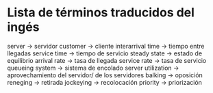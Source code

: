 # Lista de términos traducidos del ingés
server -> servidor
customer -> cliente
interarrival time -> tiempo entre llegadas
service time -> tiempo de servicio
steady state -> estado de equilibrio
arrival rate -> tasa de llegada
service rate -> tasa de servicio
queueing system -> sistema de encolado
server utilization -> aprovechamiento del servidor/ de los servidores
balking -> oposición
reneging -> retirada
jockeying -> recolocación
priority -> priorización
